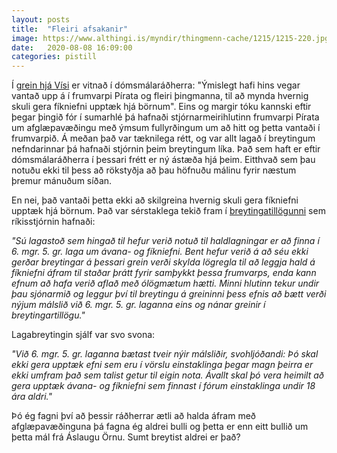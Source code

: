 ```yaml
---
layout: posts
title:  "Fleiri afsakanir"
image: https://www.althingi.is/myndir/thingmenn-cache/1215/1215-220.jpg
date:   2020-08-08 16:09:00
categories: pistill
---
```

Í [grein hjá Vísi](https://www.visir.is/g/20201990444d/radherrar-vinni-saman-ad-afglaepun-neysluskammta) er vitnað í dómsmálaráðherra: "Ýmislegt hafi hins vegar vantað upp á í frumvarpi Pírata og fleiri þingmanna, til að mynda hvernig skuli gera fíkniefni upptæk hjá börnum". Eins og margir tóku kannski eftir þegar þingið fór í sumarhlé þá hafnaði stjórnarmeirihlutinn frumvarpi Pírata um afglæpavæðingu með ýmsum fullyrðingum um að hitt og þetta vantaði í frumvarpið. Á meðan það var tæknilega rétt, og var allt lagað í breytingum nefndarinnar þá hafnaði stjórnin þeim breytingum líka. Það sem haft er eftir dómsmálaráðherra í þessari frétt er ný ástæða hjá þeim. Eitthvað sem þau notuðu ekki til þess að rökstyðja að þau höfnuðu málinu fyrir næstum þremur mánuðum síðan.

En nei, það vantaði þetta ekki að skilgreina hvernig skuli gera fíkniefni upptæk hjá börnum. Það var sérstaklega tekið fram í [breytingatillögunni](https://www.althingi.is/altext/150/s/1929.html) sem ríkisstjórnin hafnaði: 

*"Sú lagastoð sem hingað til hefur verið notuð til haldlagningar er að finna í 6. mgr. 5. gr. laga um ávana- og fíkniefni. Bent hefur verið á að séu ekki gerðar breytingar á þessari grein verði skylda lögregla til að leggja hald á fíkniefni áfram til staðar þrátt fyrir samþykkt þessa frumvarps, enda kann efnum að hafa verið aflað með ólögmætum hætti. Minni hlutinn tekur undir þau sjónarmið og leggur því til breytingu á greininni þess efnis að bætt verði nýjum málslið við 6. mgr. 5. gr. laganna eins og nánar greinir í breytingartillögu."*

Lagabreytingin sjálf var svo svona:

*"Við 6. mgr. 5. gr. laganna bætast tveir nýir málsliðir, svohljóðandi: Þó skal ekki gera upptæk efni sem eru í vörslu einstaklinga þegar magn þeirra er ekki umfram það sem talist getur til eigin nota. Ávallt skal þó vera heimilt að gera upptæk ávana- og fíkniefni sem finnast í fórum einstaklinga undir 18 ára aldri."*

Þó ég fagni því að þessir ráðherrar ætli að halda áfram með afglæpavæðinguna þá fagna ég aldrei bulli og þetta er enn eitt bullið um þetta mál frá Áslaugu Örnu. Sumt breytist aldrei er það?

